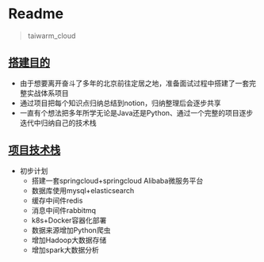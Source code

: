 # Readme

> taiwarm_cloud

## [搭建目的](http://localhost:3000/#/introduction/introduction_01?id=搭建目的)

- 由于想要离开奋斗了多年的北京前往定居之地，准备面试过程中搭建了一套完整实战体系项目
- 通过项目把每个知识点归纳总结到notion，归纳整理后会逐步共享
- 一直有个想法把多年所学无论是Java还是Python、通过一个完整的项目逐步迭代中归纳自己的技术栈

## [项目技术栈](http://localhost:3000/#/introduction/introduction_01?id=项目技术栈)

- 初步计划
  - 搭建一套springcloud+springcloud Alibaba微服务平台
  - 数据库使用mysql+elasticsearch
  - 缓存中间件redis
  - 消息中间件rabbitmq
  - k8s+Docker容器化部署
  - 数据来源增加Python爬虫
  - 增加Hadoop大数据存储
  - 增加spark大数据分析